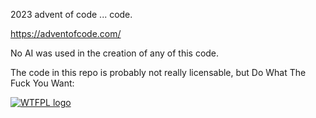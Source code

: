 2023 advent of code ... code.

https://adventofcode.com/

No AI was used in the creation of any of this code.

The code in this repo is probably not really licensable, but Do What The Fuck You Want:

[![WTFPL logo](http://www.wtfpl.net/wp-content/uploads/2012/12/wtfpl-badge-4.png)](http://www.wtfpl.net/)
